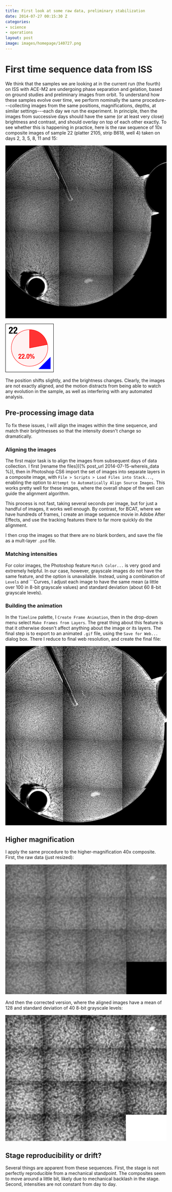 ```yaml
---
title: First look at some raw data, preliminary stabilization
date: 2014-07-27 00:15:30 Z
categories:
- science
- operations
layout: post
image: images/homepage/140727.png
---
```


# First time sequence data from ISS

We think that the samples we are looking at in the current run (the fourth) on ISS with ACE-M2 are undergoing phase separation and gelation, based on ground studies and preliminary images from orbit. To understand how these samples evolve over time, we perform nominally the same procedure---collecting images from the same positions, magnifications, depths, at similar settings---each day we run the experiment. In principle, then the images from successive days should have the same (or at least very close) brightness and contrast, and should overlay on top of each other exactly. To see whether this is happening in practice, here is the raw sequence of 10x composite images of sample 22 (platter 2105, strip B618, well 4) taken on days 2, 3, 5, 8, 11 and 15:

![10x composite, raw images](/images/2014_07_27_ace_m2_run4_s22_gel/w9s22_10x_days02to15_resize.gif)

![](/images/ace_m2_sample_tiles/sample22.png)

The position shifts slightly, and the brightness changes. Clearly, the images are not exactly aligned, and the motion distracts from being able to watch any evolution in the sample, as well as interfering with any automated analysis.

## Pre-processing image data

To fix these issues, I will align the images within the time sequence, and match their brightnesses so that the intensity doesn't change so dramatically.

### Aligning the images 

The first major task is to align the images from subsequent days of data collection. I first [rename the files]({% post_url 2014-07-15-whereis_data %}), then in Photoshop CS6 import the set of images into separate layers in a composite image, with ```File > Scripts > Load Files into Stack...```, enabling the option to ```Attempt to Automatically Align Source Images```. This works pretty well for these images, where the overall shape of the well can guide the alignment algorithm. 

This process is not fast, taking several seconds per image, but for just a handful of images, it works well enough. By contrast, for BCAT, where we have hundreds of frames, I create an image sequence movie in Adobe After Effects, and use the tracking features there to far more quickly do the alignment.

I then crop the images so that there are no blank borders, and save the file as a mult-layer ```.psd``` file.

### Matching intensities

For color images, the Photoshop feature ```Match Color...``` is very good and extremely helpful. In our case, however, grayscale images do not have the same feature, and the option is unavailable. Instead, using a combination of ```Levels``` and ```Curves, I adjust each image to have the same mean (a little over 100 in 8-bit grayscale values) and standard deviation (about 60 8-bit grayscale levels). 

### Building the animation

In the ```Timeline``` palette, I ```Create Frame Animation```, then in the drop-down menu select ```Make Frames from Layers```. The great thing about this feature is that it otherwise doesn't affect anything about the image or its layers. The final step is to export to an animated ```.gif``` file, using the ```Save for Web...``` dialog box. There I reduce to final web resolution, and create the final file:

![10x composite, aligned images](/images/2014_07_27_ace_m2_run4_s22_gel/w9s22_10x_days02to15.gif)

## Higher magnification

I apply the same procedure to the higher-magnification 40x composite. First, the raw data (just resized):

![40x composite, raw images](/images/2014_07_27_ace_m2_run4_s22_gel/w9s22_40x_60um_days04to15_resize.gif)

And then the corrected version, where the aligned images have a mean of 128 and standard deviation of 40 8-bit grayscale levels:

![40x composite, aligned images](/images/2014_07_27_ace_m2_run4_s22_gel/w9s22_40x_60um_days04to15.gif)

## Stage reproducibility or drift?

Several things are apparent from these sequences. First, the stage is not perfectly reproducible from a mechanical standpoint. The composites seem to move around a little bit, likely due to mechanical backlash in the stage. Second, intensities are not constant from day to day.

